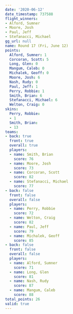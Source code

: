 ```yaml
---
date: '2020-06-12'
date_timestamp: 737588
flight_winners:
- Alford, Sumner
- Moore, Josh
- Paul, Jeff
- Stefanacci, Michael
gg_url: null
name: Round 17 (Fri, June 12)
points:
  Alford, Sumner: 1
  Corcoran, Scott: 5
  Long, Glen: 0
  Mangum, Caleb: 0
  Michalek, Geoff: 0
  Moore, Josh: 6
  Nash, Rudy: 0
  Paul, Jeff: 1
  Perry, Robbie: 1
  Smith, Brian: 6
  Stefanacci, Michael: 6
  Welton, Craig: 0
skins:
  Perry, Robbie:
  - 1
  Smith, Brian:
  - 13
teams:
- back: true
  front: true
  overall: true
  players:
  - name: Smith, Brian
    score: 76
  - name: Moore, Josh
    score: 73
  - name: Corcoran, Scott
    score: 82
  - name: Stefanacci, Michael
    score: 77
- back: false
  front: false
  overall: false
  players:
  - name: Perry, Robbie
    score: 72
  - name: Welton, Craig
    score: 82
  - name: Paul, Jeff
    score: 79
  - name: Michalek, Geoff
    score: 85
- back: false
  front: false
  overall: false
  players:
  - name: Alford, Sumner
    score: 71
  - name: Long, Glen
    score: 81
  - name: Nash, Rudy
    score: 87
  - name: Mangum, Caleb
    score: 88
total_points: 26
valid: true
---
```

